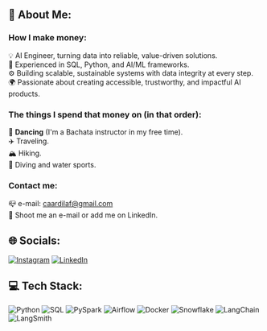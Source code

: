 ## 🤪 About Me:

### How I make money:

💡 AI Engineer, turning data into reliable, value-driven solutions. <br>
🔧 Experienced in SQL, Python, and AI/ML frameworks. <br>
⚙️ Building scalable, sustainable systems with data integrity at every step. <br>
🌍 Passionate about creating accessible, trustworthy, and impactful AI products. <br>

### The things I spend that money on (in that order): 

💃 **Dancing** (I'm a Bachata instructor in my free time). <br>
✈️ Traveling. <br>
🏔️ Hiking. <br>
🤿 Diving and water sports. <br>

### Contact me:

📪 e-mail: caardilaf@gmail.com<br>💬 Shoot me an e-mail or add me on LinkedIn.

## 🌐 Socials:
[![Instagram](https://img.shields.io/badge/Instagram-%23E4405F.svg?logo=Instagram&logoColor=white)](https://instagram.com/cesarardilaf) [![LinkedIn](https://img.shields.io/badge/LinkedIn-%230077B5.svg?logo=linkedin&logoColor=white)](https://linkedin.com/in/césar-augusto-ardila-franco-081253201) 

## 💻 Tech Stack:
![Python](https://img.shields.io/badge/python-3670A0?style=for-the-badge&logo=python&logoColor=ffdd54) 
![SQL](https://img.shields.io/badge/SQL-336791?style=for-the-badge&logo=postgresql&logoColor=white) 
![PySpark](https://img.shields.io/badge/PySpark-E25A1C?style=for-the-badge&logo=apachespark&logoColor=white) 
![Airflow](https://img.shields.io/badge/Apache%20Airflow-017CEE?style=for-the-badge&logo=apacheairflow&logoColor=white) 
![Docker](https://img.shields.io/badge/docker-%230db7ed.svg?style=for-the-badge&logo=docker&logoColor=white) 
![Snowflake](https://img.shields.io/badge/Snowflake-29B5E8?style=for-the-badge&logo=snowflake&logoColor=white) 
![LangChain](https://img.shields.io/badge/LangChain-1C3C3C?style=for-the-badge&logo=chainlink&logoColor=white) 
![LangSmith](https://img.shields.io/badge/LangSmith-FF6F00?style=for-the-badge&logo=swagger&logoColor=white)

<!-- Proudly created with GPRM ( https://gprm.itsvg.in ) -->
